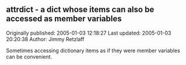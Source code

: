 ## attrdict - a dict whose items can also be accessed as member variables 
Originally published: 2005-01-03 12:18:27 
Last updated: 2005-01-03 20:20:38 
Author: Jimmy Retzlaff 
 
Sometimes accessing dictionary items as if they were member variables can be convenient.